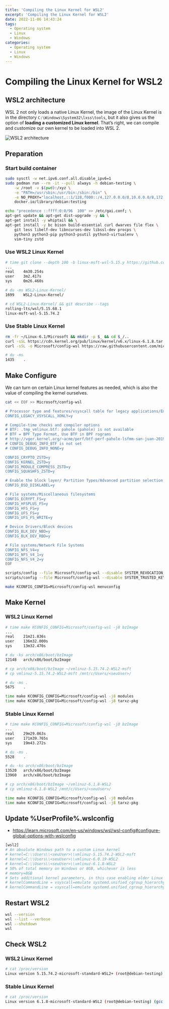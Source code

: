 ```yaml
---
title: 'Compiling the Linux Kernel for WSL2'
excerpt: 'Compiling the Linux Kernel for WSL2'
date: 2022-11-06 14:43:24
tags:
  - Operating system
  - Linux
  - Windows
categories:
  - Operating system
  - Linux
  - Windows
---
```


# Compiling the Linux Kernel for WSL2

## WSL2 architecture

WSL 2 not only loads a native Linux Kernel, the image of the Linux Kernel is in the directory `C:\Windows\System32\lxss\tools`, but it also gives us the option of **loading a customized Linux kernel**. That’s right, we can compile and customize our own kernel to be loaded into WSL 2.

![WSL2 architecture](wsl2-architecture.png)

## Preparation

### Start build container

```bash
sudo sysctl -w net.ipv6.conf.all.disable_ipv6=1
sudo podman run --rm -it --pull always -h debian-testing \
    -w /root -v $(pwd):/xyz \
    -e "PATH=/usr/sbin:/usr/bin:/sbin:/bin" \
    -e NO_PROXY="localhost,::1/128,f000::/4,127.0.0.0/8,10.0.0.0/8,172.16.0.0/12,192.168.0.0/16" \
    docker.io/library/debian:testing

echo "precedence ::ffff:0:0/96  100" >> /etc/gai.conf; \
apt-get update && apt-get dist-upgrade -y && \
apt-get install -y whiptail && \
apt-get install -y bc bison build-essential curl dwarves file flex \
    git less libelf-dev libncurses-dev libssl-dev procps \
    python3 python3-pip python3-psutil python3-virtualenv \
    vim-tiny zstd
```

### Use WSL2 Linux Kernel

```bash
# time git clone --depth 100 -b linux-msft-wsl-5.15.y https://github.com/microsoft/WSL2-Linux-Kernel.git
...
real    4m30.254s
user    3m2.417s
sys     0m26.460s

# du -ms WSL2-Linux-Kernel/
1699    WSL2-Linux-Kernel/

# cd WSL2-Linux-Kernel/ && git describe --tags
rolling-lts/wsl/5.15.68.1
linux-msft-wsl-5.15.74.2
```


### Use Stable Linux Kernel

```bash
rm -fr ~/Linux-6.1/Microsoft && mkdir -p $_ && cd $_/..
curl -sSL https://cdn.kernel.org/pub/linux/kernel/v6.x/linux-6.1.8.tar.xz | tar --strip-components=1 -xJ -f -
curl -sSL -o Microsoft/config-wsl https://raw.githubusercontent.com/microsoft/WSL2-Linux-Kernel/linux-msft-wsl-5.15.y/Microsoft/config-wsl

# du -ms
1435    .
```

## Make Configure

We can turn on certain Linux kernel features as needed, which is also the value of compiling the kernel ourselves.

```bash
cat << EOF >> Microsoft/config-wsl

# Processor type and features/vsyscall table for legacy applications/Emulate execution only
CONFIG_LEGACY_VSYSCALL_XONLY=y

# Compile-time checks and compiler options
# BTF: .tmp_vmlinux.btf: pahole (pahole) is not available
# BTF = BPF Type Format, Use BTF in BPF rograms
# http://vger.kernel.org/~acme/perf/btf-perf-pahole-lsfmm-san-juan-2019/
# CONFIG_DEBUG_INFO_BTF is not set
# CONFIG_DEBUG_INFO_NONE=y

CONFIG_CRYPTO_ZSTD=y
CONFIG_KERNEL_ZSTD=y
CONFIG_MODULE_COMPRESS_ZSTD=y
CONFIG_SQUASHFS_ZSTD=y

# Enable the block layer/ Partition Types/Advanced partition selection
CONFIG_BSD_DISKLABEL=y

# File systems/Miscellaneous filesystems
CONFIG_ECRYPT_FS=y
CONFIG_HFSPLUS_FS=y
CONFIG_HFS_FS=y
CONFIG_UFS_FS=y
CONFIG_UFS_FS_WRITE=y

# Device Drivers/Block devices
CONFIG_BLK_DEV_NBD=y
CONFIG_BLK_DEV_RBD=y

# File systems/Network File Systems
CONFIG_NFS_V4=y
CONFIG_NFS_V4_1=y
CONFIG_NFS_V4_2=y
EOF
```

```bash
scripts/config --file Microsoft/config-wsl --disable SYSTEM_REVOCATION_KEYS
scripts/config --file Microsoft/config-wsl --disable SYSTEM_TRUSTED_KEYS

make KCONFIG_CONFIG=Microsoft/config-wsl menuconfig
```

## Make Kernel

### WSL2 Linux Kernel

```bash
# time make KCONFIG_CONFIG=Microsoft/config-wsl -j8 bzImage
...
real    21m21.836s
user    136m32.000s
sys     13m32.470s

# du -ks arch/x86/boot/bzImage
12148   arch/x86/boot/bzImage

# cp arch/x86/boot/bzImage ~/vmlinuz-5.15.74.2-WSL2-msft
# cp vmlinuz-5.15.74.2-WSL2-msft /mnt/c/Users/<seuUser>/

# du -ms .
5675    .

time make KCONFIG_CONFIG=Microsoft/config-wsl -j8 modules
time make KCONFIG_CONFIG=Microsoft/config-wsl -j8 tarxz-pkg
```

### Stable Linux Kernel

```bash
# time make KCONFIG_CONFIG=Microsoft/config-wsl -j8 bzImage
...
real    29m29.063s
user    171m39.765s
sys     19m43.272s

# du -ms .
5528    .

# du -ks arch/x86/boot/bzImage
13520   arch/x86/boot/bzImage
13960   arch/x86/boot/bzImage

# cp arch/x86/boot/bzImage ~/vmlinuz-6.1.8-WSL2
# cp vmlinuz-6.1.8-WSL2 /mnt/c/Users/<seuUser>/

time make KCONFIG_CONFIG=Microsoft/config-wsl -j8 modules
time make KCONFIG_CONFIG=Microsoft/config-wsl -j8 tarxz-pkg
```

## Update %UserProfile%\.wslconfig

+ https://learn.microsoft.com/en-us/windows/wsl/wsl-config#configure-global-options-with-wslconfig

```bash
[wsl2]
# An absolute Windows path to a custom Linux kernel
# kernel=C:\\Users\\<seuUser>\\vmlinuz-5.15.74.2-WSL2-msft
# kernel=C:\\Users\\<seuUser>\\vmlinuz-6.0.19-WSL2
# kernel=C:\\Users\\<seuUser>\\vmlinuz-6.1.8-WSL2
# 50% of total memory on Windows or 8GB, whichever is less
# memory=8GB
# Sets additional kernel parameters, in this case enabling older Linux base images such as Centos 6
# kernelCommandLine = vsyscall=emulate systemd.unified_cgroup_hierarchy=1 cgroup_no_v1=all
# kernelCommandLine = vsyscall=emulate systemd.unified_cgroup_hierarchy=1 cgroup_no_v1=named
```

## Restart WSL2

```bash
wsl --version
wsl --list --verbose
wsl --shutdown
wsl
```

## Check WSL2

### WSL2 Linux Kernel

```bash
# cat /proc/version
Linux version 5.15.74.2-microsoft-standard-WSL2+ (root@debian-testing) (gcc (Debian 12.2.0-3) 12.2.0, GNU ld (GNU Binutils for Debian) 2.39) #1 SMP Sat Nov 5 13:19:06 UTC 2022
```

### Stable Linux Kernel

```bash
# cat /proc/version
Linux version 6.1.8-microsoft-standard-WSL2 (root@debian-testing) (gcc (SUSE Linux) 11.3.0, GNU ld (GNU Binutils; SUSE Linux Enterprise 15) 2.39.0.20220810-150100.7.40) #1 SMP PREEMPT_DYNAMIC Wed Jan 25 23:17:47 CST 2023
```
